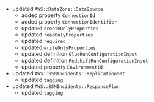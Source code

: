 - updated `AWS::DataZone::DataSource`
  - added property `ConnectionId`
  - added property `ConnectionIdentifier`
  - updated `createOnlyProperties`
  - updated `readOnlyProperties`
  - updated `required`
  - updated `writeOnlyProperties`
  - updated definition `GlueRunConfigurationInput`
  - updated definition `RedshiftRunConfigurationInput`
  - updated property `EnvironmentId`
- updated `AWS::SSMIncidents::ReplicationSet`
  - updated `tagging`
- updated `AWS::SSMIncidents::ResponsePlan`
  - updated `tagging`
